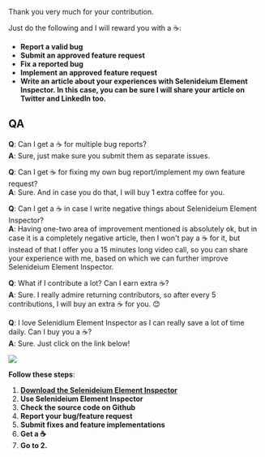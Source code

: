 Thank you very much for your contribution.

Just do the following and I will reward you with a ☕:

- **Report a valid bug**
- **Submit an approved feature request**
- **Fix a reported bug**
- **Implement an approved feature request**
- **Write an article about your experiences with Selenideium Element Inspector. In this case, you can be sure I will share your article on Twitter and LinkedIn too.**

## QA
**Q**: Can I get a ☕ for multiple bug reports?<br>
**A**: Sure, just make sure you submit them as separate issues.

**Q**: Can I get ☕ for fixing my own bug report/implement my own feature request?<br>
**A**: Sure. And in case you do that, I will buy 1 extra coffee for you.

**Q**: Can I get a ☕ in case I write negative things about Selenideium Element Inspector?<br>
**A**: Having one-two area of improvement mentioned is absolutely ok, but in case it is a completely negative article, then I won't pay a ☕ for it, but instead of that I offer you a 15 minutes long video call, so you can share your experience with me, based on which we can further improve Selenideium Element Inspector.

**Q**: What if I contribute a lot? Can I earn extra ☕?<br>
**A**: Sure. I really admire returning contributors, so after every 5 contributions, I will buy an extra ☕ for you. 😊

**Q**: I love Selenidium Element Inspector as I can really save a lot of time daily. Can I buy you a ☕?<br>
**A**: Sure. Just click on the link below!

<a href="https://www.buymeacoffee.com/mikiszeles" target="_blank"><img src="https://img.buymeacoffee.com/button-api/?text=Buy me a coffee&amp;emoji=&amp;slug=theashishmaurya&amp;button_colour=FFDD00&amp;font_colour=000000&amp;font_family=Cookie&amp;outline_colour=000000&amp;coffee_colour=ffffff"></a>

**Follow these steps**:
1. **[Download the Selenideium Element Inspector](https://chrome.google.com/webstore/detail/selenideium-element-inspe/mgfhljklijclnfeglclagdeoiknnmnda)**
2. **Use Selenideium Element Inspector**
3. **Check the source code on Github**
4. **Report your bug/feature request**
5. **Submit fixes and feature implementations**
6. **Get a ☕**
7. **Go to 2.**
